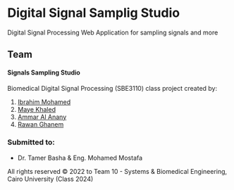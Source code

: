 # Digital Signal Samplig Studio

Digital Signal Processing Web Application for sampling signals and more

## Team
#### Signals Sampling Studio
Biomedical Digital Signal Processing (SBE3110) class project created by:

1. [Ibrahim Mohamed](https://github.com/1brahimmohamed)
1. [Maye Khaled](https://github.com/mayekhaled0)
1. [Ammar Al Anany](https://github.com/amaralanany12345)
1. [Rawan Ghanem](https://github.com/rawan-ghanem)

### Submitted to:
- Dr. Tamer Basha & Eng. Mohamed Mostafa


All rights reserved © 2022 to Team 10 - Systems & Biomedical Engineering, Cairo University (Class 2024)